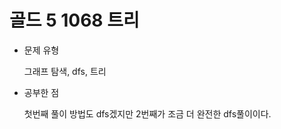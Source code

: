 # 골드 5 1068 트리

 - 문제 유형

   그래프 탐색, dfs, 트리

 - 공부한 점

   첫번째 풀이 방법도 dfs겠지만 2번째가 조금 더 완전한 dfs풀이이다.
